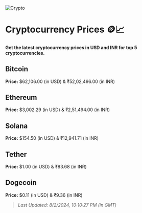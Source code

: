 
![Crypto](https://www.techguide.com.au/wp-content/uploads/2020/11/crypto3.jpeg)

# Cryptocurrency Prices 🪙📈

#### Get the latest cryptocurrency prices in USD and INR for top 5 cryptocurrencies.

## Bitcoin

**Price:** $62,106.00 (in USD) & ₹52,02,496.00 (in INR)

## Ethereum

**Price:** $3,002.29 (in USD) & ₹2,51,494.00 (in INR)

## Solana

**Price:** $154.50 (in USD) & ₹12,941.71 (in INR)

## Tether

**Price:** $1.00 (in USD) & ₹83.68 (in INR)

## Dogecoin

**Price:** $0.11 (in USD) & ₹9.36 (in INR)

> _Last Updated: 8/2/2024, 10:10:27 PM (in GMT)_
